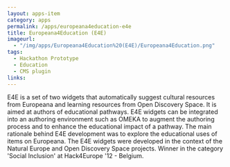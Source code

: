 ```yaml
---
layout: apps-item
category: apps
permalink: /apps/europeana4education-e4e
title: Europeana4Education (E4E)
imageurl:
  - "/img/apps/Europeana4Education%20(E4E)/Europeana4Education.png"
tags:
  - Hackathon Prototype
  - Education
  - CMS plugin
links:
---
```


E4E is a set of two widgets that automatically suggest cultural resources from Europeana and learning resources from Open Discovery Space. It is aimed at authors of educational pathways. E4E widgets can be integrated into an authoring environment such as OMEKA to augment the authoring process and to enhance the educational impact of a pathway. The main rationale behind E4E development was to explore the educational uses of items on Europeana. The E4E widgets were developed in the context of the Natural Europe and Open Discovery Space projects. Winner in the category 'Social Inclusion' at Hack4Europe '12 - Belgium.
